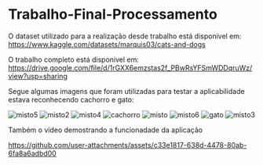 # Trabalho-Final-Processamento

O dataset utilizado para a realização desde trabalho está disponivel em: https://www.kaggle.com/datasets/marquis03/cats-and-dogs


O trabalho completo está disponivel em: https://drive.google.com/file/d/1rGXX6emzstas2f_PBwRsYFSmWDDqruWz/view?usp=sharing 


Segue algumas imagens que foram utilizadas para testar a aplicabilidade estava reconhecendo cachorro e gato: 


![misto5](https://github.com/user-attachments/assets/1c00a6f9-d151-4afa-8d75-317c0a3ce714)
![misto2](https://github.com/user-attachments/assets/889ceb89-0436-4383-9e30-d3f65569fc87)
![misto4](https://github.com/user-attachments/assets/77104940-db26-4165-93b9-7a2803a37fd0)
![cachorro](https://github.com/user-attachments/assets/d4055179-ac64-4276-b6ba-02b1917e2805)
![misto](https://github.com/user-attachments/assets/1ff77146-88ed-49ee-ac6d-1059ed2f8c2c)
![misto6](https://github.com/user-attachments/assets/0fce98b3-9f51-4911-b15d-1a2944dd4f43)
![gato](https://github.com/user-attachments/assets/86e75c99-3fd1-4998-8642-afefa7adf7eb)
![misto3](https://github.com/user-attachments/assets/67852851-0e9b-4596-8289-73ef4a021c3b)

Também o vídeo demostrando a funcionadade da aplicação

https://github.com/user-attachments/assets/c33e1817-638d-4478-80ab-6fa8a6adbd00

